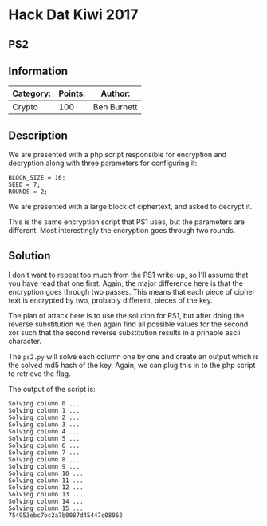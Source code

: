 # Hack Dat Kiwi 2017
## PS2

## Information
**Category:** | **Points:** | **Author:**
--- | --- | ---
Crypto | 100 | Ben Burnett

## Description
We are presented with a php script responsible for encryption and decryption along with three parameters for configuring it:
```
BLOCK_SIZE = 16;
SEED = 7;
ROUNDS = 2;
```

We are presented with a large block of ciphertext, and asked to decrypt it.

This is the same encryption script that PS1 uses, but the parameters are different. Most interestingly the encryption goes through two rounds.

## Solution
I don't want to repeat too much from the PS1 write-up, so I'll assume that you have read that one first.
Again, the major difference here is that the encryption goes through two passes.
This means that each piece of cipher text is encrypted by two, probably different, pieces of the key.

The plan of attack here is to use the solution for PS1, but after doing the reverse substitution we then again find all 
possible values for the second xor such that the second reverse substitution results in a prinable ascii character.

The `ps2.py` will solve each column one by one and create an output which is the solved md5 hash of the key. Again,
we can plug this in to the php script to retrieve the flag.

The output of the script is:
```
Solving column 0 ...
Solving column 1 ...
Solving column 2 ...
Solving column 3 ...
Solving column 4 ...
Solving column 5 ...
Solving column 6 ...
Solving column 7 ...
Solving column 8 ...
Solving column 9 ...
Solving column 10 ...
Solving column 11 ...
Solving column 12 ...
Solving column 13 ...
Solving column 14 ...
Solving column 15 ...
754953ebc7bc2a7b0087d45447c08062
```


